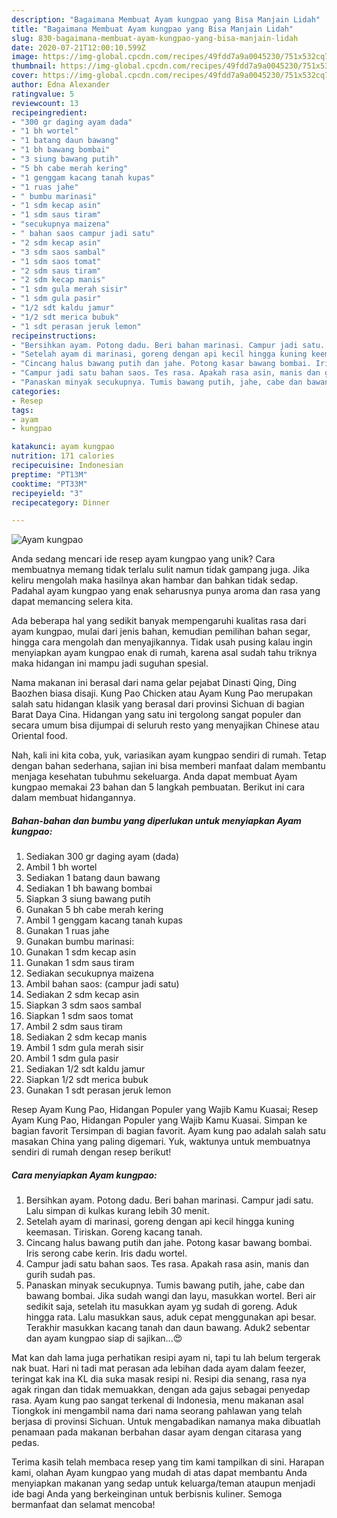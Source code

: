 ```yaml
---
description: "Bagaimana Membuat Ayam kungpao yang Bisa Manjain Lidah"
title: "Bagaimana Membuat Ayam kungpao yang Bisa Manjain Lidah"
slug: 830-bagaimana-membuat-ayam-kungpao-yang-bisa-manjain-lidah
date: 2020-07-21T12:00:10.599Z
image: https://img-global.cpcdn.com/recipes/49fdd7a9a0045230/751x532cq70/ayam-kungpao-foto-resep-utama.jpg
thumbnail: https://img-global.cpcdn.com/recipes/49fdd7a9a0045230/751x532cq70/ayam-kungpao-foto-resep-utama.jpg
cover: https://img-global.cpcdn.com/recipes/49fdd7a9a0045230/751x532cq70/ayam-kungpao-foto-resep-utama.jpg
author: Edna Alexander
ratingvalue: 5
reviewcount: 13
recipeingredient:
- "300 gr daging ayam dada"
- "1 bh wortel"
- "1 batang daun bawang"
- "1 bh bawang bombai"
- "3 siung bawang putih"
- "5 bh cabe merah kering"
- "1 genggam kacang tanah kupas"
- "1 ruas jahe"
- " bumbu marinasi"
- "1 sdm kecap asin"
- "1 sdm saus tiram"
- "secukupnya maizena"
- " bahan saos campur jadi satu"
- "2 sdm kecap asin"
- "3 sdm saos sambal"
- "1 sdm saos tomat"
- "2 sdm saus tiram"
- "2 sdm kecap manis"
- "1 sdm gula merah sisir"
- "1 sdm gula pasir"
- "1/2 sdt kaldu jamur"
- "1/2 sdt merica bubuk"
- "1 sdt perasan jeruk lemon"
recipeinstructions:
- "Bersihkan ayam. Potong dadu. Beri bahan marinasi. Campur jadi satu. Lalu simpan di kulkas kurang lebih 30 menit."
- "Setelah ayam di marinasi, goreng dengan api kecil hingga kuning keemasan. Tiriskan. Goreng kacang tanah."
- "Cincang halus bawang putih dan jahe. Potong kasar bawang bombai. Iris serong cabe kerin. Iris dadu wortel."
- "Campur jadi satu bahan saos. Tes rasa. Apakah rasa asin, manis dan gurih sudah pas."
- "Panaskan minyak secukupnya. Tumis bawang putih, jahe, cabe dan bawang bombai. Jika sudah wangi dan layu, masukkan wortel. Beri air sedikit saja, setelah itu masukkan ayam yg sudah di goreng. Aduk hingga rata. Lalu masukkan saus, aduk cepat menggunakan api besar. Terakhir masukkan kacang tanah dan daun bawang. Aduk2 sebentar dan ayam kungpao siap di sajikan...😍"
categories:
- Resep
tags:
- ayam
- kungpao

katakunci: ayam kungpao 
nutrition: 171 calories
recipecuisine: Indonesian
preptime: "PT13M"
cooktime: "PT33M"
recipeyield: "3"
recipecategory: Dinner

---
```



![Ayam kungpao](https://img-global.cpcdn.com/recipes/49fdd7a9a0045230/751x532cq70/ayam-kungpao-foto-resep-utama.jpg)

Anda sedang mencari ide resep ayam kungpao yang unik? Cara membuatnya memang tidak terlalu sulit namun tidak gampang juga. Jika keliru mengolah maka hasilnya akan hambar dan bahkan tidak sedap. Padahal ayam kungpao yang enak seharusnya punya aroma dan rasa yang dapat memancing selera kita.

Ada beberapa hal yang sedikit banyak mempengaruhi kualitas rasa dari ayam kungpao, mulai dari jenis bahan, kemudian pemilihan bahan segar, hingga cara mengolah dan menyajikannya. Tidak usah pusing kalau ingin menyiapkan ayam kungpao enak di rumah, karena asal sudah tahu triknya maka hidangan ini mampu jadi suguhan spesial.

Nama makanan ini berasal dari nama gelar pejabat Dinasti Qing, Ding Baozhen biasa disaji. Kung Pao Chicken atau Ayam Kung Pao merupakan salah satu hidangan klasik yang berasal dari provinsi Sichuan di bagian Barat Daya Cina. Hidangan yang satu ini tergolong sangat populer dan secara umum bisa dijumpai di seluruh resto yang menyajikan Chinese atau Oriental food.


Nah, kali ini kita coba, yuk, variasikan ayam kungpao sendiri di rumah. Tetap dengan bahan sederhana, sajian ini bisa memberi manfaat dalam membantu menjaga kesehatan tubuhmu sekeluarga. Anda dapat membuat Ayam kungpao memakai 23 bahan dan 5 langkah pembuatan. Berikut ini cara dalam membuat hidangannya.

<!--inarticleads1-->

##### Bahan-bahan dan bumbu yang diperlukan untuk menyiapkan Ayam kungpao:

1. Sediakan 300 gr daging ayam (dada)
1. Ambil 1 bh wortel
1. Sediakan 1 batang daun bawang
1. Sediakan 1 bh bawang bombai
1. Siapkan 3 siung bawang putih
1. Gunakan 5 bh cabe merah kering
1. Ambil 1 genggam kacang tanah kupas
1. Gunakan 1 ruas jahe
1. Gunakan  bumbu marinasi:
1. Gunakan 1 sdm kecap asin
1. Gunakan 1 sdm saus tiram
1. Sediakan secukupnya maizena
1. Ambil  bahan saos: (campur jadi satu)
1. Sediakan 2 sdm kecap asin
1. Siapkan 3 sdm saos sambal
1. Siapkan 1 sdm saos tomat
1. Ambil 2 sdm saus tiram
1. Sediakan 2 sdm kecap manis
1. Ambil 1 sdm gula merah sisir
1. Ambil 1 sdm gula pasir
1. Sediakan 1/2 sdt kaldu jamur
1. Siapkan 1/2 sdt merica bubuk
1. Gunakan 1 sdt perasan jeruk lemon


Resep Ayam Kung Pao, Hidangan Populer yang Wajib Kamu Kuasai; Resep Ayam Kung Pao, Hidangan Populer yang Wajib Kamu Kuasai. Simpan ke bagian favorit Tersimpan di bagian favorit. Ayam kung pao adalah salah satu masakan China yang paling digemari. Yuk, waktunya untuk membuatnya sendiri di rumah dengan resep berikut! 

<!--inarticleads2-->

##### Cara menyiapkan Ayam kungpao:

1. Bersihkan ayam. Potong dadu. Beri bahan marinasi. Campur jadi satu. Lalu simpan di kulkas kurang lebih 30 menit.
1. Setelah ayam di marinasi, goreng dengan api kecil hingga kuning keemasan. Tiriskan. Goreng kacang tanah.
1. Cincang halus bawang putih dan jahe. Potong kasar bawang bombai. Iris serong cabe kerin. Iris dadu wortel.
1. Campur jadi satu bahan saos. Tes rasa. Apakah rasa asin, manis dan gurih sudah pas.
1. Panaskan minyak secukupnya. Tumis bawang putih, jahe, cabe dan bawang bombai. Jika sudah wangi dan layu, masukkan wortel. Beri air sedikit saja, setelah itu masukkan ayam yg sudah di goreng. Aduk hingga rata. Lalu masukkan saus, aduk cepat menggunakan api besar. Terakhir masukkan kacang tanah dan daun bawang. Aduk2 sebentar dan ayam kungpao siap di sajikan...😍


Mat kan dah lama juga perhatikan resipi ayam ni, tapi tu lah belum tergerak nak buat. Hari ni tadi mat perasan ada lebihan dada ayam dalam feezer, teringat kak ina KL dia suka masak resipi ni. Resipi dia senang, rasa nya agak ringan dan tidak memuakkan, dengan ada gajus sebagai penyedap rasa. Ayam kung pao sangat terkenal di Indonesia, menu makanan asal Tiongkok ini mengambil nama dari nama seorang pahlawan yang telah berjasa di provinsi Sichuan. Untuk mengabadikan namanya maka dibuatlah penamaan pada makanan berbahan dasar ayam dengan citarasa yang pedas. 

Terima kasih telah membaca resep yang tim kami tampilkan di sini. Harapan kami, olahan Ayam kungpao yang mudah di atas dapat membantu Anda menyiapkan makanan yang sedap untuk keluarga/teman ataupun menjadi ide bagi Anda yang berkeinginan untuk berbisnis kuliner. Semoga bermanfaat dan selamat mencoba!
